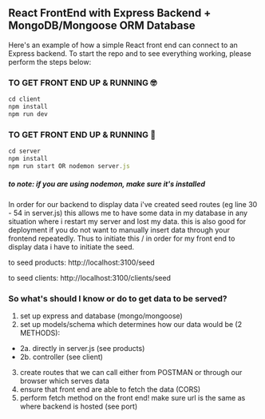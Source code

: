 ## React FrontEnd with Express Backend + MongoDB/Mongoose ORM Database

Here's an example of how a simple React front end can connect to an Express backend.
To start the repo and to see everything working, please perform the steps below:

### TO GET FRONT END UP & RUNNING 🤓

```javascript
cd client
npm install
npm run dev
```

### TO GET FRONT END UP & RUNNING 🥸

```javascript
cd server
npm install
npm run start OR nodemon server.js
```

##### <em>to note: if you are using nodemon, make sure it's installed </em>

In order for our backend to display data i've created seed routes (eg line 30 - 54 in server.js) this allows me to have some data in my database in any situation where i restart my server and lost my data. this is also good for deployment if you do not want to manually insert data through your frontend repeatedly.
Thus to initiate this / in order for my front end to display data i have to initiate the seed.

to seed products:
http://localhost:3100/seed

to seed clients:
http://localhost:3100/clients/seed

### So what's should I know or do to get data to be served?

1. set up express and database (mongo/mongoose)
2. set up models/schema which determines how our data would be (2 METHODS):

- 2a. directly in server.js (see products)
- 2b. controller (see client)

3. create routes that we can call either from POSTMAN or through our browser which serves data
4. ensure that front end are able to fetch the data (CORS)
5. perform fetch method on the front end! make sure url is the same as where backend is hosted (see port)
